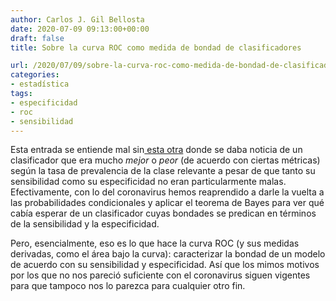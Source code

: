 ```yaml
---
author: Carlos J. Gil Bellosta
date: 2020-07-09 09:13:00+00:00
draft: false
title: Sobre la curva ROC como medida de bondad de clasificadores

url: /2020/07/09/sobre-la-curva-roc-como-medida-de-bondad-de-clasificadores/
categories:
- estadística
tags:
- especificidad
- roc
- sensibilidad
---
```





Esta entrada se entiende mal sin[ esta otra](https://www.datanalytics.com/2020/06/16/coronavirus-prevalencia-sensibilidad-y-especificidad/) donde se daba noticia de un clasificador que era mucho _mejor_ o _peor_ (de acuerdo con ciertas métricas) según la tasa de prevalencia de la clase relevante a pesar de que tanto su sensibilidad como su especificidad no eran particularmente malas. Efectivamente, con lo del coronavirus hemos reaprendido a darle la vuelta a las probabilidades condicionales y aplicar el teorema de Bayes para ver qué cabía esperar de un clasificador cuyas bondades se predican en términos de la sensibilidad y la especificidad.







Pero, esencialmente, eso es lo que hace la curva ROC (y sus medidas derivadas, como el área bajo la curva): caracterizar la bondad de un  modelo de acuerdo con su sensibilidad y especificidad. Así que los mimos motivos por los que no nos pareció suficiente con el coronavirus siguen vigentes para que tampoco nos lo parezca para cualquier otro fin.










